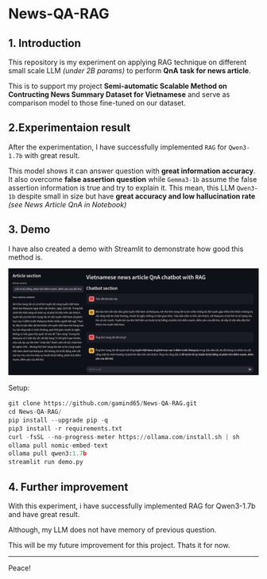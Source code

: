 # News-QA-RAG
## 1. Introduction
This repository is my experiment on applying RAG technique on different small scale LLM *(under 2B params)* to perform **QnA task for news article**.
  
This is to support my project **Semi-automatic Scalable Method on Contructing News Summary Dataset for Vietnamese** and serve as comparison model to those fine-tuned on our dataset.
  
## 2.Experimentaion result
After the experimentation, I have successfully implemented `RAG` for `Qwen3-1.7b` with great result.

This model shows it can answer question with **great information accuracy**. It also overcome **false assertion question** while `Gemma3-1b` assume the false assertion information is true and try to explain it. This mean, this LLM `Qwen3-1b` despite small in size but have **great accuracy and low hallucination rate** *(see News Article QnA in Notebook)*

## 3. Demo
I have also created a demo with Streamlit to demonstrate how good this method is.

![Demo webapp image](demo.png)

Setup: 
```Python 3.10
git clone https://github.com/gamind65/News-QA-RAG.git
cd News-QA-RAG/
pip install --upgrade pip -q
pip3 install -r requirements.txt
curl -fsSL --no-progress-meter https://ollama.com/install.sh | sh
ollama pull nomic-embed-text
ollama pull qwen3:1.7b
streamlit run demo.py
```

## 4. Further improvement
With this experiment, i have successfully implemented RAG for Qwen3-1.7b and have great result.

Although, my LLM does not have memory of previous question. 

This will be my future improvement for this project.
Thats it for now. 

---
Peace!



